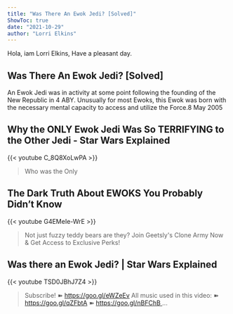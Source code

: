 ```yaml
---
title: "Was There An Ewok Jedi? [Solved]"
ShowToc: true 
date: "2021-10-29"
author: "Lorri Elkins" 
---
```


Hola, iam Lorri Elkins, Have a pleasant day.
## Was There An Ewok Jedi? [Solved]
 An Ewok Jedi was in activity at some point following the founding of the New Republic in 4 ABY. Unusually for most Ewoks, this Ewok was born with the necessary mental capacity to access and utilize the Force.8 May 2005

## Why the ONLY Ewok Jedi Was So TERRIFYING to the Other Jedi - Star Wars Explained
{{< youtube C_8Q8XoLwPA >}}
>Who was the Only 

## The Dark Truth About EWOKS You Probably Didn’t Know
{{< youtube G4EMeIe-WrE >}}
>Not just fuzzy teddy bears are they? Join Geetsly's Clone Army Now & Get Access to Exclusive Perks!

## Was there an Ewok Jedi? | Star Wars Explained
{{< youtube TSD0JBhJ7Z4 >}}
>Subscribe! ➽ https://goo.gl/eWZeEv All music used in this video: ➽ https://goo.gl/qZFbtA ➽ https://goo.gl/nBFChB ...

